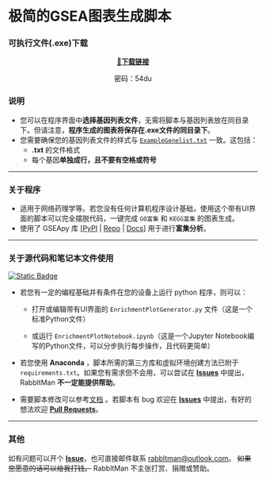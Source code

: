 # 极简的GSEA图表生成脚本
### 可执行文件(.exe)下载

**[<p align="center"> 🔗下载链接 </p>](https://rabbltman.lanzout.com/i29Pm148q09e)**
<p align="center">密码：54du </p>

### 说明
- 您可以在程序界面中**选择基因列表文件**，无需将脚本与基因列表放在同目录下。但请注意，**程序生成的图表将保存在.exe文件的同目录下**。
- 您需要确保您的基因列表文件的样式与 [```ExampleGenelist.txt```](https://github.com/RabbltMan/SimplePlotForGSEA/blob/master/ExampleGenelist.txt) 一致。这包括：
    - **.txt** 的文件格式
    - 每个基因**单独成行，且不要有空格或符号**
---
### 关于程序
- 适用于网络药理学等。若您没有任何计算机程序设计基础，使用这个带有UI界面的脚本可以完全摆脱代码，一键完成 ```GO富集``` 和 ```KEGG富集``` 的图表生成。
- 使用了 GSEApy 库 [[PyPI](https://pypi.org/project/gseapy/) | [Repo](https://github.com/zqfang/GSEApy) | [Docs](https://gseapy.readthedocs.io/en/latest/index.html)] 用于进行**富集分析**。
---
### 关于源代码和笔记本文件使用
[![Static Badge](https://img.shields.io/badge/python-3.9-3776AB?style=for-the-badge&logo=python&logoColor=3776AB)](https://python.org/)
- 若您有一定的编程基础并有条件在您的设备上运行 python 程序，则可以：
  - 打开或编辑带有UI界面的 ```EnrichmentPlotGenerator.py``` 文件（这是一个标准Python文件）

  
  - 或运行 ```EnrichmentPlotNotebook.ipynb```（这是一个Jupyter Notebook编写的Python文件，可以分步执行每步操作，且代码更简单）

- 若您使用 **Anaconda** ，脚本所需的第三方库和虚拟环境创建方法已附于```requirements.txt```。如果您有需求但不会用，可以尝试在 **[Issues](https://github.com/RabbltMan/SimplePlotForGSEA/issues)** 中提出，RabbltMan **不一定能提供帮助**。

- 需要脚本修改可以参考[文档](https://gseapy.readthedocs.io/en/latest/index.html) 。若脚本有 bug 欢迎在 **[Issues](https://github.com/RabbltMan/SimplePlotForGSEA/issues)** 中提出，有好的想法欢迎 **[Pull Requests](https://github.com/RabbltMan/SimplePlotForGSEA/pulls)**。
---
### 其他
如有问题可以开个 **[Issue](https://github.com/RabbltMan/SimplePlotForGSEA/issues)**，也可直接邮件联系 rabbltman@outlook.com。
~~如果您愿意的话可以给我打钱。~~ RabbltMan 不主张打赏、捐赠或赞助。
